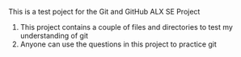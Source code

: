 This is a test poject for the Git and GitHub ALX SE Project

1) This project contains a couple of files and directories to test my understanding of git
2) Anyone can use the questions in this project to practice git

